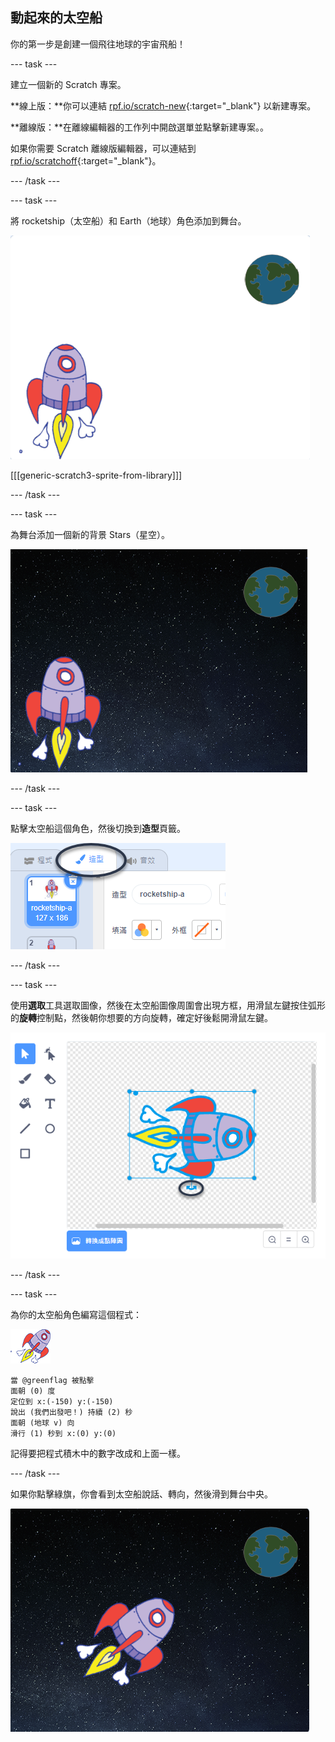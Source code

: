 ## 動起來的太空船

你的第一步是創建一個飛往地球的宇宙飛船！

\--- task \---

建立一個新的 Scratch 專案。

**線上版：**你可以連結 [rpf.io/scratch-new](http://rpf.io/scratchon){:target="_blank"} 以新建專案。

**離線版：**在離線編輯器的工作列中開啟選單並點擊新建專案。。

如果你需要 Scratch 離線版編輯器，可以連結到 [rpf.io/scratchoff](http://rpf.io/scratchoff){:target="_blank"}。

\--- /task \---

\--- task \---

將 rocketship（太空船）和 Earth（地球）角色添加到舞台。

![太空船和地球角色](images/space-sprites.png)

[[[generic-scratch3-sprite-from-library]]]

\--- /task \---

\--- task \---

為舞台添加一個新的背景 Stars（星空）。

![一個太空背景](images/space-backdrop.png)

\--- /task \---

\--- task \---

點擊太空船這個角色，然後切換到**造型**頁籤。

![角色造型](images/space-costume.png)

\--- /task \---

\--- task \---

使用**選取**工具選取圖像，然後在太空船圖像周圍會出現方框，用滑鼠左鍵按住弧形的**旋轉**控制點，然後朝你想要的方向旋轉，確定好後鬆開滑鼠左鍵。

![旋轉一個造型](images/space-rotate.png)

\--- /task \---

\--- task \---

為你的太空船角色編寫這個程式：

![太空船角色](images/sprite-spaceship.png)

```blocks3
當 @greenflag 被點擊
面朝 (0) 度
定位到 x:(-150) y:(-150)
說出 (我們出發吧！) 持續 (2) 秒
面朝 (地球 v) 向
滑行 (1) 秒到 x:(0) y:(0)
```

記得要把程式積木中的數字改成和上面一樣。

\--- /task \---

如果你點擊綠旗，你會看到太空船說話、轉向，然後滑到舞台中央。

![測試太空船動畫](images/space-animate-stage.png)